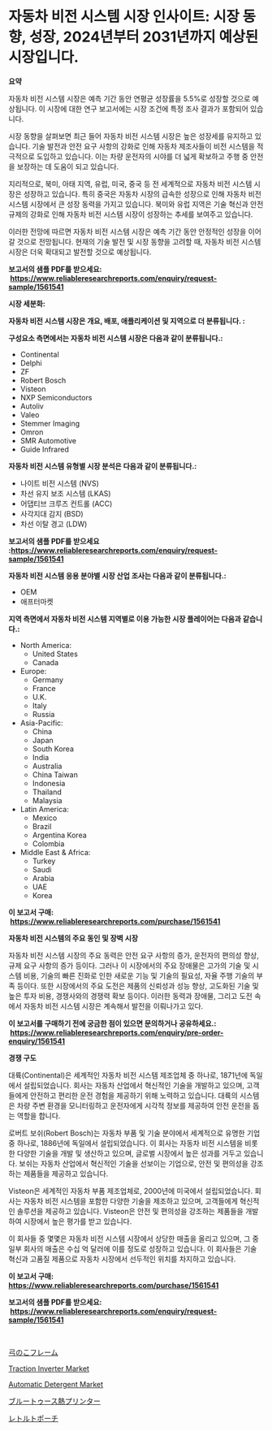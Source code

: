 <p><h1>자동차 비전 시스템 시장 인사이트: 시장 동향, 성장, 2024년부터 2031년까지 예상된 시장입니다.</h1></p><p><strong>요약</strong></p>
<p><p>자동차 비전 시스템 시장은 예측 기간 동안 연평균 성장률을 5.5%로 성장할 것으로 예상됩니다. 이 시장에 대한 연구 보고서에는 시장 조건에 특정 조사 결과가 포함되어 있습니다.</p><p>시장 동향을 살펴보면 최근 들어 자동차 비전 시스템 시장은 높은 성장세를 유지하고 있습니다. 기술 발전과 안전 요구 사항의 강화로 인해 자동차 제조사들이 비전 시스템을 적극적으로 도입하고 있습니다. 이는 차량 운전자의 시야를 더 넓게 확보하고 주행 중 안전을 보장하는 데 도움이 되고 있습니다.</p><p>지리적으로, 북미, 아태 지역, 유럽, 미국, 중국 등 전 세계적으로 자동차 비전 시스템 시장은 성장하고 있습니다. 특히 중국은 자동차 시장의 급속한 성장으로 인해 자동차 비전 시스템 시장에서 큰 성장 동력을 가지고 있습니다. 북미와 유럽 지역은 기술 혁신과 안전 규제의 강화로 인해 자동차 비전 시스템 시장이 성장하는 추세를 보여주고 있습니다.</p><p>이러한 전망에 따르면 자동차 비전 시스템 시장은 예측 기간 동안 안정적인 성장을 이어갈 것으로 전망됩니다. 현재의 기술 발전 및 시장 동향을 고려할 때, 자동차 비전 시스템 시장은 더욱 확대되고 발전할 것으로 예상됩니다.</p></p>
<p><strong>보고서의 샘플 PDF를 받으세요: &nbsp;<a href="https://www.reliableresearchreports.com/enquiry/request-sample/1561541">https://www.reliableresearchreports.com/enquiry/request-sample/1561541</a></strong></p>
<p><strong>시장 세분화:</strong></p>
<p><strong> 자동차 비전 시스템 시장은 개요, 배포, 애플리케이션 및 지역으로 더 분류됩니다. :</strong></p>
<p><strong>구성요소 측면에서는 자동차 비전 시스템 시장은 다음과 같이 분류됩니다.:</strong></p>
<p><ul><li>Continental</li><li>Delphi</li><li>ZF</li><li>Robert Bosch</li><li>Visteon</li><li>NXP Semiconductors</li><li>Autoliv</li><li>Valeo</li><li>Stemmer Imaging</li><li>Omron</li><li>SMR Automotive</li><li>Guide Infrared</li></ul></p>
<p><strong> 자동차 비전 시스템 유형별 시장 분석은 다음과 같이 분류됩니다.:</strong></p>
<p><ul><li>나이트 비전 시스템 (NVS)</li><li>차선 유지 보조 시스템 (LKAS)</li><li>어댑티브 크루즈 컨트롤 (ACC)</li><li>사각지대 감지 (BSD)</li><li>차선 이탈 경고 (LDW)</li></ul></p>
<p><strong>보고서의 샘플 PDF를 받으세요 :<a href="https://www.reliableresearchreports.com/enquiry/request-sample/1561541">https://www.reliableresearchreports.com/enquiry/request-sample/1561541</a></strong></p>
<p><strong> 자동차 비전 시스템 응용 분야별 시장 산업 조사는 다음과 같이 분류됩니다.:</strong></p>
<p><ul><li>OEM</li><li>애프터마켓</li></ul></p>
<p><strong>지역 측면에서 자동차 비전 시스템 지역별로 이용 가능한 시장 플레이어는 다음과 같습니다.:</strong></p>
<p><ul>
    <li>
        North America:
        <ul>
            <li>United States</li>
            <li>Canada</li>
        </ul>
    </li>
    <li>
        Europe:
        <ul>
            <li>Germany</li>
            <li>France</li>
            <li>U.K.</li>
            <li>Italy</li>
            <li>Russia</li>
        </ul>
    </li>
    <li>
        Asia-Pacific:
        <ul>
            <li>China</li>
            <li>Japan</li>
            <li>South Korea</li>
            <li>India</li>
            <li>Australia</li>
            <li>China Taiwan</li>
            <li>Indonesia</li>
            <li>Thailand</li>
            <li>Malaysia</li>
        </ul>
    </li>
    <li>
        Latin America:
        <ul>
            <li>Mexico</li>
            <li>Brazil</li>
            <li>Argentina Korea</li>
            <li>Colombia</li>
        </ul>
    </li>
    <li>
        Middle East & Africa:
        <ul>
            <li>Turkey</li>
            <li>Saudi</li>
            <li>Arabia</li>
            <li>UAE</li>
            <li>Korea</li>
        </ul>
    </li>
    </ul></p>
<p><strong>이 보고서 구매: &nbsp;<a href="https://www.reliableresearchreports.com/purchase/1561541">https://www.reliableresearchreports.com/purchase/1561541</a></strong></p>
<p><strong>자동차 비전 시스템의 주요 동인 및 장벽 시장</strong></p>
<p><p>자동차 비전 시스템 시장의 주요 동력은 안전 요구 사항의 증가, 운전자의 편의성 향상, 규제 요구 사항의 증가 등이다. 그러나 이 시장에서의 주요 장애물은 고가의 기술 및 시스템 비용, 기술의 빠른 진화로 인한 새로운 기능 및 기술의 필요성, 자율 주행 기술의 부족 등이다. 또한 시장에서의 주요 도전은 제품의 신뢰성과 성능 향상, 고도화된 기술 및 높은 투자 비용, 경쟁사와의 경쟁력 확보 등이다. 이러한 동력과 장애물, 그리고 도전 속에서 자동차 비전 시스템 시장은 계속해서 발전을 이뤄나가고 있다.</p></p>
<p><strong>이 보고서를 구매하기 전에 궁금한 점이 있으면 문의하거나 공유하세요.: &nbsp;<a href="https://www.reliableresearchreports.com/enquiry/pre-order-enquiry/1561541">https://www.reliableresearchreports.com/enquiry/pre-order-enquiry/1561541</a></strong></p>
<p><strong>경쟁 구도</strong></p>
<p><p>대륙(Continental)은 세계적인 자동차 비전 시스템 제조업체 중 하나로, 1871년에 독일에서 설립되었습니다. 회사는 자동차 산업에서 혁신적인 기술을 개발하고 있으며, 고객들에게 안전하고 편리한 운전 경험을 제공하기 위해 노력하고 있습니다. 대륙의 시스템은 차량 주변 환경을 모니터링하고 운전자에게 시각적 정보를 제공하여 안전 운전을 돕는 역할을 합니다.</p><p>로버트 보쉬(Robert Bosch)는 자동차 부품 및 기술 분야에서 세계적으로 유명한 기업 중 하나로, 1886년에 독일에서 설립되었습니다. 이 회사는 자동차 비전 시스템을 비롯한 다양한 기술을 개발 및 생산하고 있으며, 글로벌 시장에서 높은 성과를 거두고 있습니다. 보쉬는 자동차 산업에서 혁신적인 기술을 선보이는 기업으로, 안전 및 편의성을 강조하는 제품들을 제공하고 있습니다.</p><p>Visteon은 세계적인 자동차 부품 제조업체로, 2000년에 미국에서 설립되었습니다. 회사는 자동차 비전 시스템을 포함한 다양한 기술을 제조하고 있으며, 고객들에게 혁신적인 솔루션을 제공하고 있습니다. Visteon은 안전 및 편의성을 강조하는 제품들을 개발하여 시장에서 높은 평가를 받고 있습니다.</p><p>이 회사들 중 몇몇은 자동차 비전 시스템 시장에서 상당한 매출을 올리고 있으며, 그 중 일부 회사의 매출은 수십 억 달러에 이를 정도로 성장하고 있습니다. 이 회사들은 기술 혁신과 고품질 제품으로 자동차 시장에서 선두적인 위치를 차지하고 있습니다.</p></p>
<p><strong>이 보고서 구매: &nbsp; <a href="https://www.reliableresearchreports.com/purchase/1561541">https://www.reliableresearchreports.com/purchase/1561541</a></strong></p>
<p><strong>보고서의 샘플 PDF를 받으세요: &nbsp;<a href="https://www.reliableresearchreports.com/enquiry/request-sample/1561541">https://www.reliableresearchreports.com/enquiry/request-sample/1561541</a></strong><strong></strong></p>
<p>&nbsp;</p>
<p><p><a href="https://medium.com/@novastamm2023/%E3%83%8F%E3%83%83%E3%82%AF%E3%82%BD%E3%83%BC%E3%83%95%E3%83%AC%E3%83%BC%E3%83%A0%E3%81%AE%E5%B8%82%E5%A0%B4%E8%A6%8F%E6%A8%A1-cagr-%E5%8B%95%E5%90%912024-2030-ea051e4cec39">弓のこフレーム</a></p><p><a href="https://issuu.com/reportprime-2/docs/traction-inverter-market-size-2030.pptx">Traction Inverter Market</a></p><p><a href="https://github.com/julyju69/Market-Research-Report-List-2/blob/main/automatic-detergent-market.md">Automatic Detergent Market</a></p><p><a href="https://github.com/CloydAbbott2023/Market-Research-Report-List-1/blob/main/68924066901.md">ブルートゥース熱プリンター</a></p><p><a href="https://github.com/AaronVargas43/Market-Research-Report-List-1/blob/main/90021486900.md">レトルトポーチ</a></p></p>